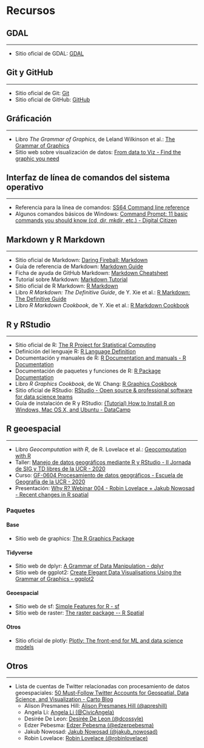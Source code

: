 # Recursos

## GDAL
----------------------
- Sitio oficial de GDAL: [GDAL](https://gdal.org/)

## Git y GitHub
----------------------
- Sitio oficial de Git: [Git](https://git-scm.com/)
- Sitio oficial de GitHub: [GitHub](https://github.com/)

## Gráficación
----------------------
- Libro _The Grammar of Graphics_, de Leland Wilkinson et al.: [The Grammar of Graphics](https://www.springer.com/gp/book/9780387245447)
- Sitio web sobre visualización de datos: [From data to Viz - Find the graphic you need](https://www.data-to-viz.com/)

## Interfaz de línea de comandos del sistema operativo
------------------------------------------------------
- Referencia para la línea de comandos: [SS64 Command line reference](https://ss64.com/)
- Algunos comandos básicos de Windows: [Command Prompt: 11 basic commands you should know (cd, dir, mkdir, etc.) - Digital Citizen](https://www.digitalcitizen.life/command-prompt-how-use-basic-commands)

## Markdown y R Markdown
----------------------
- Sitio oficial de Markdown: [Daring Fireball: Markdown](https://daringfireball.net/projects/markdown/)
- Guía de referencia de Markdown: [Markdown Guide](https://www.markdownguide.org/)
- Ficha de ayuda de GitHub Markdown: [Markdown Cheatsheet](https://github.com/adam-p/markdown-here/wiki/Markdown-Cheatsheet)
- Tutorial sobre Markdown: [Markdown Tutorial](https://www.markdowntutorial.com/)
- Sitio oficial de R Markdown: [R Markdown](https://rmarkdown.rstudio.com/)
- Libro _R Markdown: The Definitive Guide_, de Y. Xie et al.: [R Markdown: The Definitive Guide](https://bookdown.org/yihui/rmarkdown/)
- Libro _R Markdown Cookbook_, de Y. Xie et al.: [R Markdown Cookbook](https://bookdown.org/yihui/rmarkdown-cookbook/)

## R y RStudio
----------------------
- Sitio oficial de R: [The R Project for Statistical Computing](https://www.r-project.org/)
- Definición del lenguaje R: [R Language Definition](https://cran.r-project.org/doc/manuals/r-release/R-lang.html)
- Documentación y manuales de R: [R Documentation and manuals - R Documentation](https://www.rdocumentation.org/)
- Documentación de paquetes y funciones de R: [R Package Documentation](https://rdrr.io/)
- Libro _R Graphics Cookbook_, de W. Chang: [R Graphics Cookbook](https://r-graphics.org/)
- Sitio oficial de RStudio: [RStudio - Open source & professional software for data science teams](https://rstudio.com/)
- Guía de instalación de R y RStudio: [(Tutorial) How to Install R on Windows, Mac OS X, and Ubuntu - DataCamp](https://www.datacamp.com/community/tutorials/installing-R-windows-mac-ubuntu)

## R geoespacial
----------------------
- Libro _Geocomputation with R_, de R. Lovelace et al.: [Geocomputation with R](https://geocompr.robinlovelace.net/)
- Taller: [Manejo de datos geográficos mediante R y RStudio - II Jornada de SIG y TD libres de la UCR - 2020](https://taller-r-jornadas-sigtd-2020.github.io/)
- Curso: [GF-0604 Procesamiento de datos geográficos - Escuela de Geografía de la UCR - 2020](https://geoprocesamiento-2020i.github.io/)
- Presentación: [Why R? Webinar 004 - Robin Lovelace + Jakub Nowosad - Recent changes in R spatial](https://www.youtube.com/watch?v=Va0STgco7-4)


### Paquetes
#### Base
- Sitio web de graphics: [The R Graphics Package](http://search.r-project.org/R/library/graphics/html/graphics-package.html)
#### Tidyverse
- Sitio web de dplyr: [A Grammar of Data Manipulation - dplyr](https://dplyr.tidyverse.org/)
- Sitio web de ggplot2: [Create Elegant Data Visualisations Using the Grammar of Graphics - ggplot2](https://ggplot2.tidyverse.org/)
#### Geoespacial
- Sitio web de sf: [Simple Features for R - sf](https://r-spatial.github.io/sf/)
- Sitio web de raster: [The raster package -- R Spatial](https://rspatial.org/raster/pkg/)
#### Otros
- Sitio oficial de plotly: [Plotly: The front-end for ML and data science models](https://plotly.com/)


## Otros
----------------------
- Lista de cuentas de Twitter relacionadas con procesamiento de datos geoespaciales: [50 Must-Follow Twitter Accounts for Geospatial, Data Science, and Visualization - Carto Blog](https://carto.com/blog/twitter-guide-2018/)
    - Alison Presmanes Hill: [Alison Presmanes Hill (@apreshill)](https://twitter.com/apreshill)
    - Angela Li: [Angela Li (@CivicAngela)](https://twitter.com/CivicAngela)
    - Desirée De Leon: [Desirée De Leon (@dcossyle)](https://twitter.com/dcossyle)
    - Edzer Pebesma: [Edzer Pebesma (@edzerpebesma)](https://twitter.com/edzerpebesma)
    - Jakub Nowosad: [Jakub Nowosad (@jakub_nowosad)](https://twitter.com/jakub_nowosad)
    - Robin Lovelace: [Robin Lovelace (@robinlovelace)](https://twitter.com/robinlovelace)
